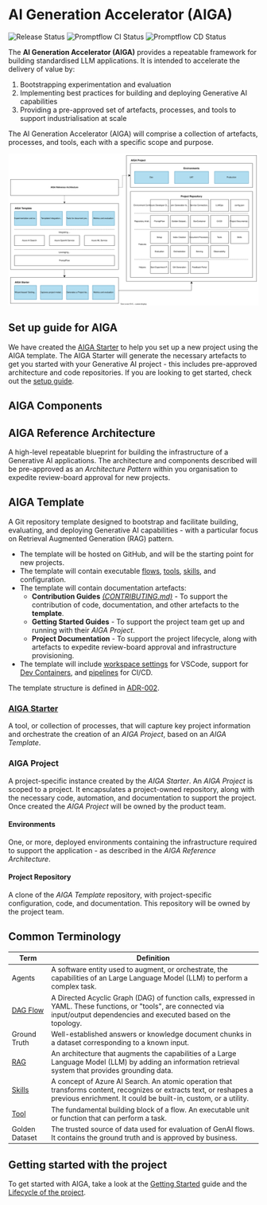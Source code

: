 # AI Generation Accelerator (AIGA)

![Release Status](https://github.com/commercial-software-engineering/AIGA/actions/workflows/create-release.yml/badge.svg?branch=main)
![Promptflow CI Status](https://github.com/commercial-software-engineering/AIGA/actions/workflows/promptflow-ci-workflow.yml/badge.svg?branch=main)
![Promptflow CD Status](https://github.com/commercial-software-engineering/AIGA/actions/workflows/promptflow-cd-workflow.yml/badge.svg?branch=main)

The **AI Generation Accelerator (AIGA)** provides a repeatable framework for building standardised LLM applications. It is intended to accelerate the delivery of value by:

1. Bootstrapping experimentation and evaluation
1. Implementing best practices for building and deploying Generative AI capabilities
1. Providing a pre-approved set of artefacts, processes, and tools to support industrialisation at scale

The AI Generation Accelerator (AIGA) will comprise a collection of artefacts, processes, and tools, each with a specific scope and purpose.

![AI Generation Accelerator (AIGA)](./docs/assets/AIGA.svg)

## Set up guide for AIGA

We have created the [AIGA Starter](https://github.com/commercial-software-engineering/AIGA-Starter) to help you set up a new project using the AIGA template. The AIGA Starter will generate the necessary artefacts to get you started with your Generative AI project - this includes pre-approved architecture and code repositories. If you are looking to get started, check out the [setup guide](./docs/onboarding/setup-guide.md).

## AIGA Components

## AIGA Reference Architecture

A high-level repeatable blueprint for building the infrastructure of a Generative AI applications. The architecture and components described will be pre-approved as an *Architecture Pattern* within you organisation to expedite review-board approval for new projects.

## AIGA Template

A Git repository template designed to bootstrap and facilitate building, evaluating, and deploying Generative AI capabilities - with a particular focus on Retrieval Augmented Generation (RAG) pattern.

- The template will be hosted on GitHub, and will be the starting point for new projects.
- The template will contain executable [flows](https://microsoft.github.io/promptflow/concepts/concept-flows.html), [tools](https://microsoft.github.io/promptflow/concepts/concept-tools.html), [skills](https://learn.microsoft.com/en-us/azure/search/cognitive-search-predefined-skills), and configuration.
- The template will contain documentation artefacts:
  - **Contribution Guides** [*(CONTRIBUTING.md)*](./CONTRIBUTING.md) - To support the contribution of code, documentation, and other artefacts to the **template**.
  - **Getting Started Guides** - To support the project team get up and running with their *AIGA Project*.
  - **Project Documentation** - To support the project lifecycle, along with artefacts to expedite review-board approval and infrastructure provisioning.
- The template will include [workspace settings](https://code.visualstudio.com/docs/getstarted/settings#_workspace-settings) for VSCode, support for [Dev Containers](https://code.visualstudio.com/docs/devcontainers/containers), and [pipelines](https://learn.microsoft.com/en-us/azure/devops/pipelines/get-started/what-is-azure-pipelines) for CI/CD.

The template structure is defined in [ADR-002](./adrs/002-code-repository-structure.md).

### [AIGA Starter](https://github.com/commercial-software-engineering/AIGA-Starter)

A tool, or collection of processes, that will capture key project information and orchestrate the creation of an *AIGA Project*, based on an *AIGA Template*.

### AIGA Project

A project-specific instance created by the *AIGA Starter*. An *AIGA Project* is scoped to a project. It encapsulates a project-owned repository, along with the necessary code, automation, and documentation to support the project. Once created the *AIGA Project* will be owned by the product team.

#### Environments

One, or more, deployed environments containing the infrastructure required to support the application - as described in the *AIGA Reference Architecture*.

#### Project Repository

A clone of the *AIGA Template* repository, with project-specific configuration, code, and documentation. This repository will be owned by the project team.

## Common Terminology

| Term | Definition |
| ---- | --- |
| Agents | A software entity used to augment, or orchestrate, the capabilities of an Large Language Model (LLM) to perform a complex task. |
| [DAG Flow](https://microsoft.github.io/promptflow/concepts/concept-flows.html#dag-flow) | A Directed Acyclic Graph (DAG) of function calls, expressed in YAML. These functions, or "tools", are connected via input/output dependencies and executed based on the topology. |
| Ground Truth | Well-established answers or knowledge document chunks in a dataset corresponding to a known input. |
| [RAG](https://learn.microsoft.com/en-us/azure/search/retrieval-augmented-generation-overview) | An architecture that augments the capabilities of a Large Language Model (LLM) by adding an information retrieval system that provides grounding data. |
| [Skills](https://learn.microsoft.com/en-us/azure/search/cognitive-search-predefined-skills) | A concept of Azure AI Search. An atomic operation that transforms content, recognizes or extracts text, or reshapes a previous enrichment. It could be built-in, custom, or a utility. |
| [Tool](https://microsoft.github.io/promptflow/concepts/concept-tools.html) | The fundamental building block of a flow. An executable unit or function that can perform a task.|
| Golden Dataset| The trusted source of data used for evaluation of GenAI flows. It contains the ground truth and is approved by business.|

## Getting started with the project

To get started with AIGA, take a look at the [Getting Started](./docs/onboarding/getting-started.md) guide and the [Lifecycle of the project](/docs/design/lifecycle.md).
